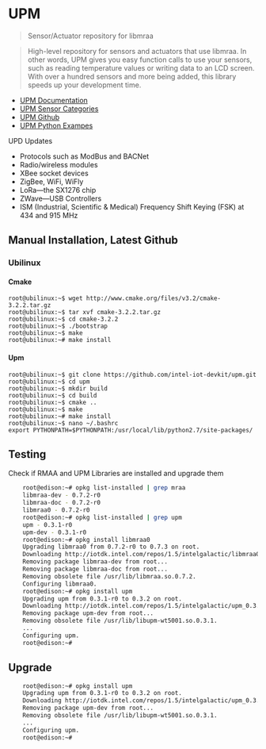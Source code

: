 UPM
==

> Sensor/Actuator repository for libmraa

> High-level repository for sensors and actuators that use libmraa. In other words, UPM gives you easy function calls to use your sensors, such as reading temperature values or writing data to an LCD screen. With over a hundred sensors and more being added, this library speeds up your development time. 

- [UPM Documentation](http://iotdk.intel.com/docs/master/upm/index.html)
- [UPM Sensor Categories](http://iotdk.intel.com/docs/master/upm/modules.html)
- [UPM Github](https://github.com/intel-iot-devkit/upm)
- [UPM Python Exampes](https://github.com/intel-iot-devkit/upm/tree/master/examples/python)

UPD Updates

- Protocols such as ModBus and BACNet
- Radio/wireless modules
- XBee socket devices
- ZigBee, WiFi, WiFly
- LoRa—the SX1276 chip
- ZWave—USB Controllers
- ISM (Industrial, Scientific & Medical) Frequency Shift Keying (FSK) at 434 and 915 MHz

## Manual Installation, Latest Github

### Ubilinux

#### Cmake

    root@ubilinux:~$ wget http://www.cmake.org/files/v3.2/cmake-3.2.2.tar.gz
    root@ubilinux:~$ tar xvf cmake-3.2.2.tar.gz
    root@ubilinux:~$ cd cmake-3.2.2
    root@ubilinux:~$ ./bootstrap
    root@ubilinux:~$ make
    root@ubilinux:~# make install

#### Upm

    root@ubilinux:~$ git clone https://github.com/intel-iot-devkit/upm.git
    root@ubilinux:~$ cd upm
    root@ubilinux:~$ mkdir build
    root@ubilinux:~$ cd build
    root@ubilinux:~$ cmake ..
    root@ubilinux:~$ make
    root@ubilinux:~# make install
    root@ubilinux:~$ nano ~/.bashrc
    export PYTHONPATH=$PYTHONPATH:/usr/local/lib/python2.7/site-packages/

## Testing

Check if RMAA and UPM Libraries are installed and upgrade them

```sh
    root@edison:~# opkg list-installed | grep mraa
    libmraa-dev - 0.7.2-r0
    libmraa-doc - 0.7.2-r0
    libmraa0 - 0.7.2-r0
    root@edison:~# opkg list-installed | grep upm
    upm - 0.3.1-r0
    upm-dev - 0.3.1-r0
    root@edison:~# opkg install libmraa0
    Upgrading libmraa0 from 0.7.2-r0 to 0.7.3 on root.
    Downloading http://iotdk.intel.com/repos/1.5/intelgalactic/libmraa0_0.7.3_i586.ipk.
    Removing package libmraa-dev from root...
    Removing package libmraa-doc from root...
    Removing obsolete file /usr/lib/libmraa.so.0.7.2.
    Configuring libmraa0.
    root@edison:~# opkg install upm
    Upgrading upm from 0.3.1-r0 to 0.3.2 on root.
    Downloading http://iotdk.intel.com/repos/1.5/intelgalactic/upm_0.3.2_i586.ipk.
    Removing package upm-dev from root...
    Removing obsolete file /usr/lib/libupm-wt5001.so.0.3.1.
    ...
    Configuring upm.
    root@edison:~# 
```

## Upgrade

```sh
    root@edison:~# opkg install upm
    Upgrading upm from 0.3.1-r0 to 0.3.2 on root.
    Downloading http://iotdk.intel.com/repos/1.5/intelgalactic/upm_0.3.2_i586.ipk.
    Removing package upm-dev from root...
    Removing obsolete file /usr/lib/libupm-wt5001.so.0.3.1.
    ...
    Configuring upm.
    root@edison:~# 
```
